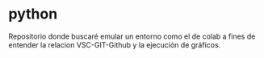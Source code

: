 # python
Repositorio donde buscaré emular un entorno como el de colab a fines de entender la relacion VSC-GIT-Github y la ejecución de gráficos.
